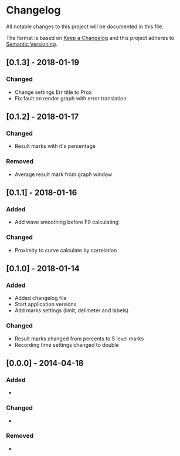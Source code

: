 # Changelog
All notable changes to this project will be documented in this file.

The format is based on [Keep a Changelog](http://keepachangelog.com/en/1.0.0/)
and this project adheres to [Semantic Versioning](http://semver.org/spec/v2.0.0.html).

## [0.1.3] - 2018-01-19

### Changed
- Change settings Err title to Prox
- Fix fault on render graph with error translation

## [0.1.2] - 2018-01-17

### Changed
- Result marks with it's percentage

### Removed
- Average result mark from graph window

## [0.1.1] - 2018-01-16

### Added
- Add wave smoothing before F0 calculating

### Changed
- Proximity to curve calculate by correlation

## [0.1.0] - 2018-01-14

### Added
- Added changelog file
- Start application versions
- Add marks settings (limit, delimeter and labels)

### Changed
- Result marks changed from percents to 5 level marks
- Recording time settings changed to double

## [0.0.0] - 2014-04-18

### Added
-

### Changed
-

### Removed
-
